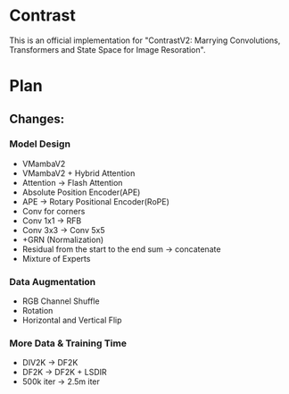 # Contrast
This is an official implementation for "ContrastV2: Marrying Convolutions, Transformers and State Space for Image Resoration". 

# Plan

## Changes:

### Model Design

- VMambaV2
- VMambaV2 + Hybrid Attention
- Attention -> Flash Attention
- Absolute Position Encoder(APE)
- APE -> Rotary Positional Encoder(RoPE)
- Conv for corners
- Conv 1x1 -> RFB
- Conv 3x3 -> Conv 5x5
- +GRN (Normalization)
- Residual from the start to the end sum -> concatenate
- Mixture of Experts

### Data Augmentation

- RGB Channel Shuffle
- Rotation
- Horizontal and Vertical Flip

### More Data & Training Time

- DIV2K -> DF2K
- DF2K -> DF2K + LSDIR
- 500k iter -> 2.5m iter

